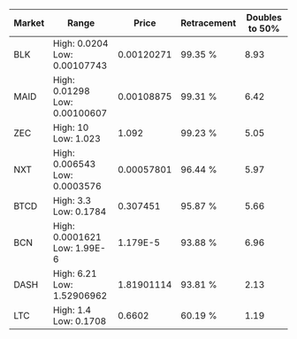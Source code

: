 | Market | Range | Price| Retracement | Doubles to 50% |
| --- | --- | --- | --- | --- |
| BLK | High: 0.0204<br />Low: 0.00107743 | 0.00120271 | 99.35 % | 8.93 |
| MAID | High: 0.01298<br />Low: 0.00100607 | 0.00108875 | 99.31 % | 6.42 |
| ZEC | High: 10<br />Low: 1.023 | 1.092 | 99.23 % | 5.05 |
| NXT | High: 0.006543<br />Low: 0.0003576 | 0.00057801 | 96.44 % | 5.97 |
| BTCD | High: 3.3<br />Low: 0.1784 | 0.307451 | 95.87 % | 5.66 |
| BCN | High: 0.0001621<br />Low: 1.99E-6 | 1.179E-5 | 93.88 % | 6.96 |
| DASH | High: 6.21<br />Low: 1.52906962 | 1.81901114 | 93.81 % | 2.13 |
| LTC | High: 1.4<br />Low: 0.1708 | 0.6602 | 60.19 % | 1.19 |
